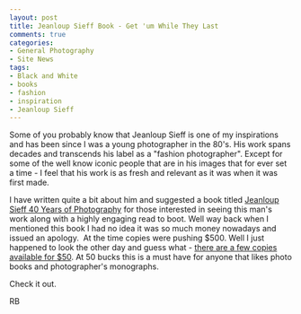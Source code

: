 ```yaml
---
layout: post
title: Jeanloup Sieff Book - Get 'um While They Last
comments: true
categories:
- General Photography
- Site News
tags:
- Black and White
- books
- fashion
- inspiration
- Jeanloup Sieff
---
```

Some of you probably know that Jeanloup Sieff is one of my inspirations and has been since I was a young photographer in the 80's. His work spans decades and transcends his label as a "fashion photographer". Except for some of the well know iconic people that are in his images that for ever set a time - I feel that his work is as fresh and relevant as it was when it was first made.

I have written quite a bit about him and suggested a book titled <a href="http://www.amazon.com/gp/product/382284439X?ie=UTF8&amp;tag=rbde-20&amp;linkCode=as2&amp;camp=1789&amp;creative=390957&amp;creativeASIN=382284439X">Jeanloup Sieff 40 Years of Photography</a> for those interested in seeing this man's work along with a highly engaging read to boot. Well way back when I mentioned this book I had no idea it was so much money nowadays and issued an apology.  At the time copies were pushing $500. Well I just happened to look the other day and guess what - <a href="http://www.amazon.com/gp/product/382284439X?ie=UTF8&amp;tag=rbde-20&amp;linkCode=as2&amp;camp=1789&amp;creative=390957&amp;creativeASIN=382284439X">there are a few copies available for $50</a>. At 50 bucks this is a must have for anyone that likes photo books and photographer's monographs.

Check it out.

RB